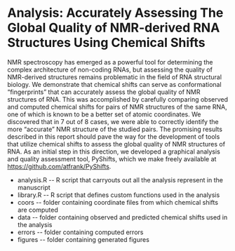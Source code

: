 # Analysis: Accurately Assessing The Global Quality of NMR-derived RNA Structures Using Chemical Shifts

NMR spectroscopy has emerged as a powerful tool for determining the complex architecture of non-coding RNAs, but assessing the quality of NMR-derived structures remains problematic in the field of RNA structural biology. We demonstrate that chemical shifts can serve as conformational “fingerprints” that can accurately assess the global quality of NMR structures of RNA. This was accomplished by carefully comparing observed and computed chemical shifts for pairs of NMR structures of the same RNA, one of which is known to be a better set of atomic coordinates. We discovered that in 7 out of 8 cases, we were able to correctly identify the more “accurate” NMR structure of the studied pairs. The promising results described in this report should pave the way for the development of tools that utilize chemical shifts to assess the global quality of NMR structures of RNA. As an initial step in this direction, we developed a graphical analysis and quality assessment tool, PyShifts, which we make freely available at https://github.com/atfrank/PyShifts.

- analysis.R -- R script that carryouts out all the analysis represent in the manuscript
- library.R -- R script that defines custom functions used in the analysis
- coors -- folder containing coordinate files from which chemical shifts are computed
- data -- folder containing observed and predicted chemical shifts used in the analysis
- errors -- folder containing computed errors
- figures -- folder containing generated figures